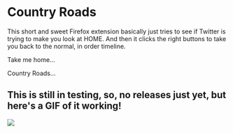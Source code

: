# Country Roads

This short and sweet Firefox extension basically just tries to see if Twitter is trying to make you look at HOME. And then it clicks the right buttons to take you back to the normal, in order timeline. 


Take me home...


Country Roads...


## This is still in testing, so, no releases just yet, but here's a GIF of it working!

![](https://i.ibb.co/wN51fZd/UA4g-Sp-DCXf.gif)
